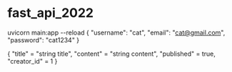 # fast_api_2022
uvicorn main:app --reload
{
  "username": "cat",
  "email": "cat@gmail.com",
  "password": "cat1234"
}

{
  "title" = "string title",
  "content" = "string content",
  "published" = true,
  "creator_id" = 1
}